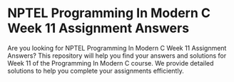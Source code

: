 # NPTEL Programming In Modern C Week 11 Assignment Answers

Are you looking for NPTEL Programming In Modern C Week 11 Assignment Answers? This repository will help you find your answers and solutions for Week 11 of the Programming In Modern C course. We provide detailed solutions to help you complete your assignments efficiently.